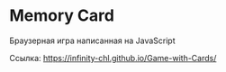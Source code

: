 # Memory Card
Браузерная игра написанная на JavaScript

Ссылка: https://infinity-chl.github.io/Game-with-Cards/
